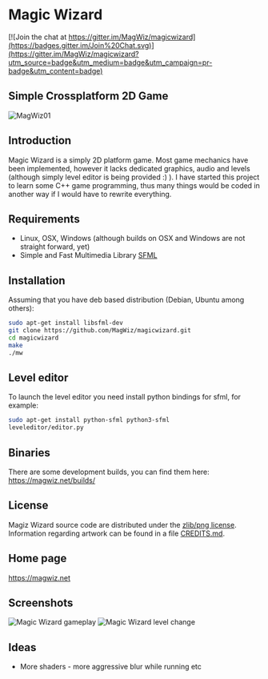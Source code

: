 # Magic Wizard

[![Join the chat at https://gitter.im/MagWiz/magicwizard](https://badges.gitter.im/Join%20Chat.svg)](https://gitter.im/MagWiz/magicwizard?utm_source=badge&utm_medium=badge&utm_campaign=pr-badge&utm_content=badge)

## Simple Crossplatform 2D Game

![MagWiz01](https://magwiz.net/img/screenshots/MagicWizard_001.png)

## Introduction

Magic Wizard is a simply 2D platform game. Most game mechanics have been implemented, however it lacks dedicated graphics, audio and levels (although simply level editor is being provided :) ). I have started this project to learn some C++ game programming, thus many things would be coded in another way if I would have to rewrite everything.

## Requirements

* Linux, OSX, Windows (although builds on OSX and Windows are not straight forward, yet)
* Simple and Fast Multimedia Library [SFML](http://www.sfml-dev.org/) 

## Installation

Assuming that you have deb based distribution (Debian, Ubuntu among others):
```sh
sudo apt-get install libsfml-dev
git clone https://github.com/MagWiz/magicwizard.git
cd magicwizard
make 
./mw
```
## Level editor

To launch the level editor you need install python bindings for sfml, for example:

```sh
sudo apt-get install python-sfml python3-sfml
leveleditor/editor.py
```



## Binaries

There are some development builds, you can find them here: https://magwiz.net/builds/

## License

Magiz Wizard source code are distributed under the [zlib/png license](LICENSE). Information regarding artwork can be found in a file [CREDITS.md](CREDITS.md).

## Home page

https://magwiz.net

## Screenshots

![Magic Wizard gameplay](https://picup.it/media/pictures/mw720p_rhwPLBR.png)
![Magic Wizard level change](https://picup.it/media/pictures/guimw.png)

## Ideas

* More shaders - more aggressive blur while running etc
